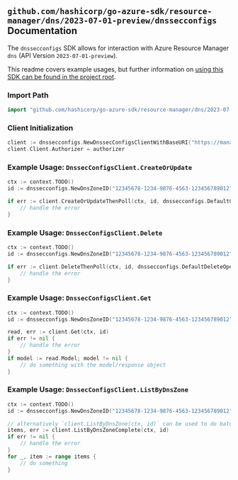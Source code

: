 
## `github.com/hashicorp/go-azure-sdk/resource-manager/dns/2023-07-01-preview/dnssecconfigs` Documentation

The `dnssecconfigs` SDK allows for interaction with Azure Resource Manager `dns` (API Version `2023-07-01-preview`).

This readme covers example usages, but further information on [using this SDK can be found in the project root](https://github.com/hashicorp/go-azure-sdk/tree/main/docs).

### Import Path

```go
import "github.com/hashicorp/go-azure-sdk/resource-manager/dns/2023-07-01-preview/dnssecconfigs"
```


### Client Initialization

```go
client := dnssecconfigs.NewDnssecConfigsClientWithBaseURI("https://management.azure.com")
client.Client.Authorizer = authorizer
```


### Example Usage: `DnssecConfigsClient.CreateOrUpdate`

```go
ctx := context.TODO()
id := dnssecconfigs.NewDnsZoneID("12345678-1234-9876-4563-123456789012", "example-resource-group", "dnsZoneName")

if err := client.CreateOrUpdateThenPoll(ctx, id, dnssecconfigs.DefaultCreateOrUpdateOperationOptions()); err != nil {
	// handle the error
}
```


### Example Usage: `DnssecConfigsClient.Delete`

```go
ctx := context.TODO()
id := dnssecconfigs.NewDnsZoneID("12345678-1234-9876-4563-123456789012", "example-resource-group", "dnsZoneName")

if err := client.DeleteThenPoll(ctx, id, dnssecconfigs.DefaultDeleteOperationOptions()); err != nil {
	// handle the error
}
```


### Example Usage: `DnssecConfigsClient.Get`

```go
ctx := context.TODO()
id := dnssecconfigs.NewDnsZoneID("12345678-1234-9876-4563-123456789012", "example-resource-group", "dnsZoneName")

read, err := client.Get(ctx, id)
if err != nil {
	// handle the error
}
if model := read.Model; model != nil {
	// do something with the model/response object
}
```


### Example Usage: `DnssecConfigsClient.ListByDnsZone`

```go
ctx := context.TODO()
id := dnssecconfigs.NewDnsZoneID("12345678-1234-9876-4563-123456789012", "example-resource-group", "dnsZoneName")

// alternatively `client.ListByDnsZone(ctx, id)` can be used to do batched pagination
items, err := client.ListByDnsZoneComplete(ctx, id)
if err != nil {
	// handle the error
}
for _, item := range items {
	// do something
}
```

